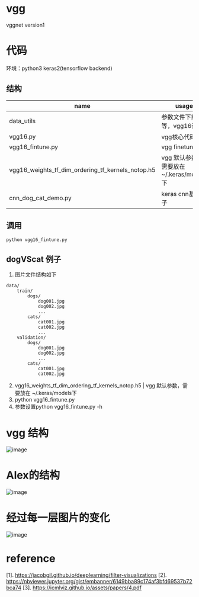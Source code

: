 # vgg
vggnet version1

# 代码
环境：python3 keras2(tensorflow backend)
## 结构
name | usage
---|---
data_utils | 参数文件下载等，vgg16调用
vgg16.py | vgg核心代码
vgg16_fintune.py|vgg finetune
vgg16_weights_tf_dim_ordering_tf_kernels_notop.h5 | vgg 默认参数，需要放在 ~/.keras/models下
cnn_dog_cat_demo.py | keras cnn基础例子

## 调用
```
python vgg16_fintune.py
```

## dogVScat 例子
1. 图片文件结构如下
```
data/
    train/
        dogs/
            dog001.jpg
            dog002.jpg
            ...
        cats/
            cat001.jpg
            cat002.jpg
            ...
    validation/
        dogs/
            dog001.jpg
            dog002.jpg
            ...
        cats/
            cat001.jpg
            cat002.jpg
```

2. vgg16_weights_tf_dim_ordering_tf_kernels_notop.h5 | vgg 默认参数，需要放在 ~/.keras/models下
3. python vgg16_fintune.py
4. 参数设置python vgg16_fintune.py -h 


# vgg 结构
![image](https://github.com/chenlongzhen/tensorlearn/blob/master/pic/vgg.png)

# Alex的结构
![image](https://github.com/chenlongzhen/tensorlearn/blob/master/pic/lalex.png)

# 经过每一层图片的变化
![image](https://github.com/chenlongzhen/tensorlearn/blob/master/pic/bianhua.png)

# reference
[1]. https://jacobgil.github.io/deeplearning/filter-visualizations
[2]. https://nbviewer.jupyter.org/gist/embanner/6149bba89c174af3bfd69537b72bca74
[3]. https://icmlviz.github.io/assets/papers/4.pdf
